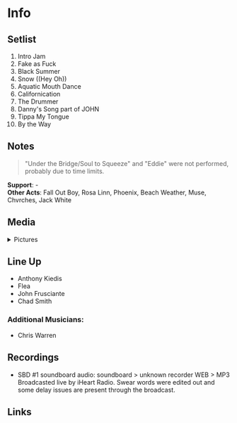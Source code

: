 # Info

## Setlist

1. Intro Jam
2. Fake as Fuck
3. Black Summer
4. Snow ((Hey Oh))
5. Aquatic Mouth Dance
6. Californication
7. The Drummer
8. Danny's Song part of JOHN
9. Tippa My Tongue
10. By the Way

## Notes

> "Under the Bridge/Soul to Squeeze" and "Eddie" were not performed, probably due to time limits.

**Support**: -
<br>
**Other Acts**: Fall Out Boy, Rosa Linn, Phoenix, Beach Weather, Muse, Chvrches, Jack White

## Media 

<details>
  <summary>Pictures</summary>
  <img alt="Setlist" title="Setlist" src="20230114.jpg" height="200" />
</details>

## Line Up

* Anthony Kiedis
* Flea
* John Frusciante
* Chad Smith

### Additional Musicians:

* Chris Warren

## Recordings

* SBD #1 soundboard audio: soundboard > unknown recorder WEB > MP3 Broadcasted live by iHeart Radio. Swear words were edited out and some delay issues are present through the broadcast.

## Links
